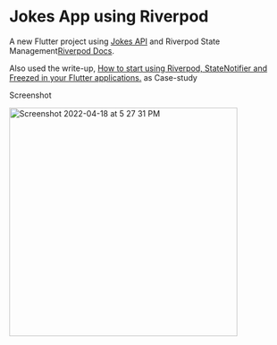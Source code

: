 # Jokes App using Riverpod

A new Flutter project using [Jokes API](https://v2.jokeapi.dev) and Riverpod State Management[Riverpod Docs](https://riverpod.dev).


Also used the write-up, [How to start using Riverpod, StateNotifier and Freezed in your Flutter applications.](https://dev.to/elianmortega/how-to-start-using-riverpod-statenotifier-and-freezed-in-your-flutter-applications-181k) as Case-study


Screenshot

<img width="408" alt="Screenshot 2022-04-18 at 5 27 31 PM" src="https://user-images.githubusercontent.com/49677898/163843927-0b5527c2-02f8-4b48-a34e-c67d5b6ade65.png">
